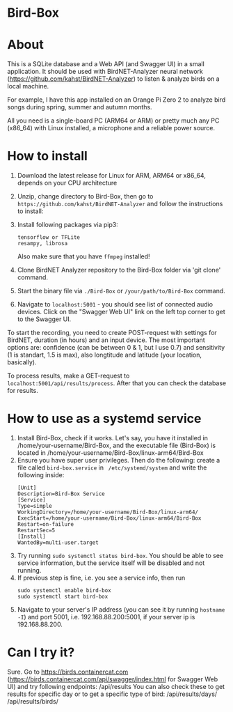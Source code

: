 # Bird-Box

# About

This is a SQLite database and a Web API (and Swagger UI) in a small application. It should be used with BirdNET-Analyzer neural network (https://github.com/kahst/BirdNET-Analyzer) to listen & analyze birds on a local machine. 

For example, I have this app installed on an Orange Pi Zero 2 to analyze bird songs during spring, summer and autumn months.

All you need is a single-board PC (ARM64 or ARM) or pretty much any PC (x86_64) with Linux installed, a microphone and a reliable power source. 

# How to install

1. Download the latest release for Linux for ARM, ARM64 or x86_64, depends on your CPU architecture
2. Unzip, change directory to Bird-Box, then go to ``` https://github.com/kahst/BirdNET-Analyzer ``` and follow the instructions to install:
3. Install following packages via pip3:
   ```
   tensorflow or TFLite
   resampy, librosa
   ```
   Also make sure that you have ```ffmpeg``` installed!

5. Clone BirdNET Analyzer repository to the Bird-Box folder via 'git clone' command.
6. Start the binary file via ```./Bird-Box``` or ```/your/path/to/Bird-Box``` command.
7. Navigate to ``` localhost:5001 ``` - you should see list of connected audio devices. Click on the "Swagger Web UI" link on the left top corner to get to the Swagger UI. 

To start the recording, you need to create POST-request with settings for BirdNET, duration (in hours) and an input device. The most important options are: confidence (can be between 0 & 1, but I use 0.7) and sensitivity (1 is standart, 1.5 is max), also longtitude and latitude (your location, basically).

To process results, make a GET-request to ``` localhost:5001/api/results/process ```. After that you can check the database for results.

# How to use as a systemd service

1. Install Bird-Box, check if it works. Let's say, you have it installed in /home/your-username/Bird-Box, and the executable file (Bird-Box) is located in /home/your-username/Bird-Box/linux-arm64/Bird-Box
2. Ensure you have super user privileges. Then do the following: create a file called ```bird-box.service``` in ``` /etc/systemd/system``` and write the following inside:
   ```
   [Unit]
   Description=Bird-Box Service
   [Service]
   Type=simple
   WorkingDirectory=/home/your-username/Bird-Box/linux-arm64/
   ExecStart=/home/your-username/Bird-Box/linux-arm64/Bird-Box
   Restart=on-failure
   RestartSec=5
   [Install]
   WantedBy=multi-user.target
   ```
3. Try running ```sudo systemctl status bird-box```. You should be able to see service information, but the service itself will be disabled and not running.
4. If previous step is fine, i.e. you see a service info, then run
   ```
   sudo systemctl enable bird-box
   sudo systemctl start bird-box
   ```
5. Navigate to your server's IP address (you can see it by running ```hostname -I```) and port 5001, i.e. 192.168.88.200:5001, if your server ip is 192.168.88.200.

# Can I try it?
Sure. 
Go to https://birds.containercat.com (https://birds.containercat.com/api/swagger/index.html for Swagger Web UI) and try following endpoints:
   /api/results
   You can also check these to get results for specific day or to get a specific type of bird:
   /api/results/days/
   /api/results/birds/
